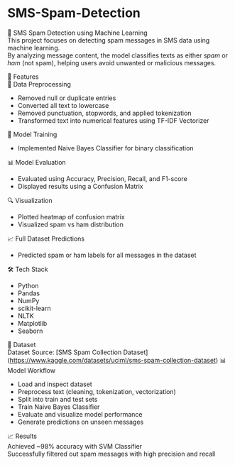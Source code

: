 # SMS-Spam-Detection
📩 SMS Spam Detection using Machine Learning  
This project focuses on detecting spam messages in SMS data using machine learning.  
By analyzing message content, the model classifies texts as either *spam* or *ham* (not spam), helping users avoid unwanted or malicious messages.

🚀 Features  
🧹 Data Preprocessing  
- Removed null or duplicate entries  
- Converted all text to lowercase  
- Removed punctuation, stopwords, and applied tokenization  
- Transformed text into numerical features using TF-IDF Vectorizer  

🌲 Model Training  
- Implemented Naive Bayes Classifier for binary classification  

📊 Model Evaluation  
- Evaluated using Accuracy, Precision, Recall, and F1-score  
- Displayed results using a Confusion Matrix  

🔍 Visualization  
- Plotted heatmap of confusion matrix  
- Visualized spam vs ham distribution  

📈 Full Dataset Predictions  
- Predicted spam or ham labels for all messages in the dataset  

🛠 Tech Stack  
- Python  
- Pandas  
- NumPy  
- scikit-learn  
- NLTK  
- Matplotlib  
- Seaborn  

📂 Dataset  
Dataset Source: [SMS Spam Collection Dataset] (https://www.kaggle.com/datasets/uciml/sms-spam-collection-dataset)
📊 Model Workflow  
- Load and inspect dataset  
- Preprocess text (cleaning, tokenization, vectorization)  
- Split into train and test sets  
- Train Naive Bayes Classifier  
- Evaluate and visualize model performance  
- Generate predictions on unseen messages  


📈 Results  
Achieved ~98% accuracy with SVM Classifier  
Successfully filtered out spam messages with high precision and recall
